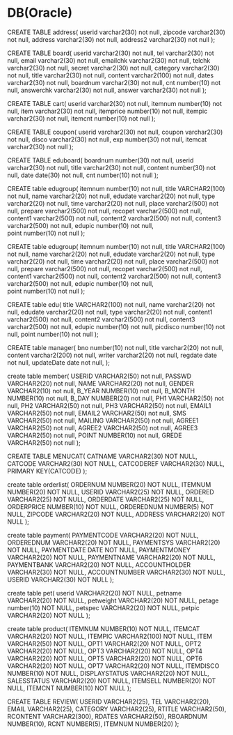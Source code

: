 # DB(Oracle)

CREATE TABLE address(
userid varchar2(30) not null,
zipcode varchar2(30) not null,
address varchar2(30) not null,
address2 varchar2(30) not null
);
   
 
 
CREATE TABLE board(
userid varchar2(30) not null,
tel varchar2(30) not null,
email varchar2(30) not null,
emailchk varchar2(30) not null,
telchk varchar2(30) not null,
secret varchar2(30) not null,
category varchar2(30) not null,
title varchar2(30) not null,
content varchar2(100) not null,
dates varchar2(30) not null,
boardnum varchar2(30) not null,
cnt number(10) not null,
answerchk varchar2(30) not null,
answer varchar2(30) not null
);
  
 

CREATE TABLE cart(
userid varchar2(30) not null,
itemnum number(10) not null,
item varchar2(30) not null,
itemprice number(10) not null,
itempic varchar2(30) not null,
itemcnt number(10) not null
);
  
 
CREATE TABLE coupon(
userid varchar2(30) not null,
coupon varchar2(30) not null,
disco varchar2(30) not null,
exp number(30) not null,
itemcat varchar2(30) not null
);
   
 
  
CREATE TABLE eduboard(
boardnum number(30) not null,
userid varchar2(30) not null,
title varchar2(30) not null,
content number(30) not null,
date date(30) not null,
cnt number(10) not null
);

   
CREATE table edugroup(
itemnum number(10) not null,
title VARCHAR2(100) not null,
name varchar2(20) not null,
edudate varchar2(20) not null,
type varchar2(20) not null,
time varchar2(20) not null,
place varchar2(500) not null,
prepare varchar2(500) not null,
recopet varchar2(500) not null,
content1 varchar2(500) not null,
content2 varchar2(500) not null,
content3 varchar2(500) not null,
edupic number(10) not null,	    
point number(10) not null
);
  

CREATE table edugroup(
itemnum number(10) not null,
title VARCHAR2(100) not null,
name varchar2(20) not null,
edudate varchar2(20) not null,
type varchar2(20) not null,
time varchar2(20) not null,
place varchar2(500) not null,
prepare varchar2(500) not null,
recopet varchar2(500) not null,
content1 varchar2(500) not null,
content2 varchar2(500) not null,
content3 varchar2(500) not null,
edupic number(10) not null,	    
point number(10) not null
);
   


CREATE table edu(
title VARCHAR2(100) not null,
name varchar2(20) not null,
edudate varchar2(20) not null,
type varchar2(20) not null,
content1 varchar2(500) not null,
content2 varchar2(500) not null,
content3 varchar2(500) not null,
edupic number(10) not null,
picdisco number(10) not null,
point number(10) not null
);
  


CREATE table manager(
bno number(10) not null,
title varchar2(20) not null,
content varchar2(200) not null,
writer varchar2(20) not null,
regdate date not null,
updateDate date not null,
);

  

create table member(
USERID     VARCHAR2(50) not null,
PASSWD     VARCHAR2(20) not null,
NAME       VARCHAR2(20) not null,
GENDER     VARCHAR2(10) not null,
B_YEAR     NUMBER(10)   not null,
B_MONTH    NUMBER(10)   not null,
B_DAY      NUMBER(20)   not null,
PH1        VARCHAR2(50) not null,
PH2        VARCHAR2(50) not null,
PH3        VARCHAR2(50) not null,
EMAIL1     VARCHAR2(50) not null,
EMAIL2     VARCHAR2(50) not null,
SMS        VARCHAR2(50) not null,
MAILING    VARCHAR2(50) not null,
AGREE1     VARCHAR2(50) not null,
AGREE2     VARCHAR2(50) not null,
AGREE3     VARCHAR2(50) not null,
POINT      NUMBER(10)   not null,
GREDE      VARCHAR2(50) not null
);

  

CREATE TABLE MENUCAT(
CATNAME VARCHAR2(30) NOT NULL,
CATCODE VARCHAR2(30) NOT NULL,
CATCODEREF VARCHAR2(30) NULL,
PRIMARY KEY(CATCODE)
);
  

create table orderlist(
ORDERNUM      NUMBER(20) NOT NULL,
ITEMNUM       NUMBER(20) NOT NULL,
USERID        VARCHAR2(25) NOT NULL,
ORDERED       VARCHAR2(25) NOT NULL,
ORDERDATE     VARCHAR2(25) NOT NULL,
ORDERPRICE    NUMBER(10)   NOT NULL,
ORDEREDNUM    NUMBER(5)    NOT NULL,
ZIPCODE       VARCHAR2(20) NOT NULL,
ADDRESS       VARCHAR2(20) NOT NULL
);

  

create table payment(
PAYMENTCODE      VARCHAR2(20) NOT NULL,
ORDEREDNUM       VARCHAR2(20) NOT NULL,
PAYMENTSYS       VARCHAR2(20) NOT NULL,
PAYMENTDATE      DATE         NOT NULL,
PAYMENTMONEY     VARCHAR2(20) NOT NULL,
PAYMENTNAME      VARCHAR2(20) NOT NULL,
PAYMENTBANK      VARCHAR2(20) NOT NULL,
ACCOUNTHOLDER    VARCHAR2(30) NOT NULL,
ACCOUNTNUMBER    VARCHAR2(30) NOT NULL,
USERID           VARCHAR2(30) NOT NULL
);

  

create table pet(
userid      VARCHAR2(20) NOT NULL,
petname     VARCHAR2(20) NOT NULL,
petweight   VARCHAR2(20) NOT NULL,
petage      number(10)   NOT NULL,
petspec     VARCHAR2(20) NOT NULL,
petpic      VARCHAR2(20) NOT NULL
);

 

create table product(
ITEMNUM          NUMBER(10)    NOT NULL,
ITEMCAT          VARCHAR2(20)  NOT NULL,
ITEMPIC          VARCHAR2(100) NOT NULL,
ITEM             VARCHAR2(50)  NOT NULL,
OPT1             VARCHAR2(20)  NOT NULL,
OPT2             VARCHAR2(20)  NOT NULL,
OPT3             VARCHAR2(20)  NOT NULL,
OPT4             VARCHAR2(20)  NOT NULL,
OPT5             VARCHAR2(20)  NOT NULL,
OPT6             VARCHAR2(20)  NOT NULL,
OPT7             VARCHAR2(20)  NOT NULL,
ITEMDISCO        NUMBER(10)    NOT NULL,
DISPLAYSTATUS    VARCHAR2(20)  NOT NULL,
SALESSTATUS      VARCHAR2(20)  NOT NULL,
ITEMSELL NUMBER(20) NOT NULL,
ITEMCNT          NUMBER(10) NOT NULL
);
  


 CREATE TABLE REVIEW(
USERID VARCHAR2(25),
TEL VARCHAR2(20),
EMAIL VARCHAR2(25),
CATEGORY VARCHAR2(25),
RTITLE VARCHAR2(50),
RCONTENT VARCHAR2(300),
RDATES VARCHAR2(50),
RBOARDNUM NUMBER(10),
RCNT NUMBER(5),
ITEMNUM NUMBER(20)
);

